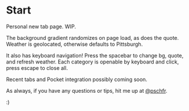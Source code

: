 # Start
Personal new tab page. WIP.

The background gradient randomizes on page load, as does the quote. Weather is geolocated, otherwise defaults to Pittsburgh.

It also has keyboard navigation! Press the spacebar to change bg, quote, and refresh weather. Each category is openable by keyboard and click, press escape to close all.

Recent tabs  and Pocket integration possibly coming soon.

As always, if you have any questions or tips, hit me up at [@pschfr](http://twitter.com/pschfr).

:)
